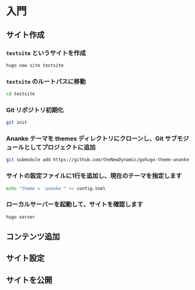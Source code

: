 ---
---

# 入門
## サイト作成
### `testsite` というサイトを作成
```bash
hugo new site testsite
```

### `testsite` のルートパスに移動
```bash
cd testsite
```

### Git リポジトリ初期化
```bash
git init
```

### Ananke テーマを themes ディレクトリにクローンし、Git サブモジュールとしてプロジェクトに追加
```bash
git submodule add https://github.com/theNewDynamic/gohugo-theme-ananke themes/ananke
```

### サイトの設定ファイルに1行を追加し、現在のテーマを指定します
```bash
echo "theme = 'ananke'" >> config.toml
```

### ローカルサーバーを起動して、サイトを確認します
```bash
hugo server
```

## コンテンツ追加
## サイト設定
## サイトを公開